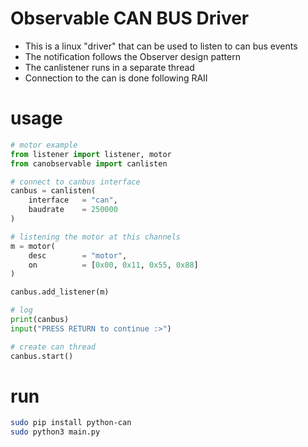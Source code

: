 # Observable CAN BUS Driver
- This is a linux "driver" that can be used to listen to can bus events
- The notification follows the Observer design pattern
- The canlistener runs in a separate thread
- Connection to the can is done following RAII

# usage
```python
# motor example
from listener import listener, motor
from canobservable import canlisten

# connect to canbus interface
canbus = canlisten(
    interface   = "can",
    baudrate    = 250000
)

# listening the motor at this channels
m = motor(
    desc        = "motor", 
    on          = [0x00, 0x11, 0x55, 0x88]
)

canbus.add_listener(m)

# log
print(canbus)
input("PRESS RETURN to continue :>")

# create can thread
canbus.start()
```

# run
```sh
sudo pip install python-can
sudo python3 main.py 
```
